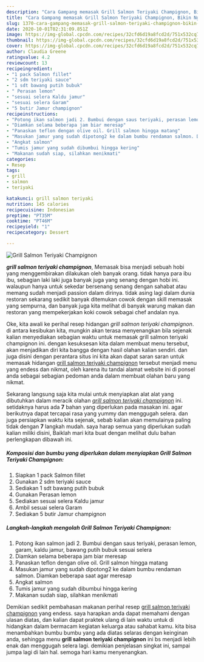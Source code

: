 ```yaml
---
description: "Cara Gampang memasak Grill Salmon Teriyaki Champignon, Bikin Ngiler"
title: "Cara Gampang memasak Grill Salmon Teriyaki Champignon, Bikin Ngiler"
slug: 1370-cara-gampang-memasak-grill-salmon-teriyaki-champignon-bikin-ngiler
date: 2020-10-01T02:31:09.851Z
image: https://img-global.cpcdn.com/recipes/32cfd6d19a8fcd2d/751x532cq70/grill-salmon-teriyaki-champignon-foto-resep-utama.jpg
thumbnail: https://img-global.cpcdn.com/recipes/32cfd6d19a8fcd2d/751x532cq70/grill-salmon-teriyaki-champignon-foto-resep-utama.jpg
cover: https://img-global.cpcdn.com/recipes/32cfd6d19a8fcd2d/751x532cq70/grill-salmon-teriyaki-champignon-foto-resep-utama.jpg
author: Claudia Greene
ratingvalue: 4.2
reviewcount: 13
recipeingredient:
- "1 pack Salmon fillet"
- "2 sdm teriyaki sauce"
- "1 sdt bawang putih bubuk"
- " Perasan lemon"
- "sesuai selera Kaldu jamur"
- "sesuai selera Garam"
- "5 butir Jamur champignon"
recipeinstructions:
- "Potong ikan salmon jadi 2. Bumbui dengan saus teriyaki, perasan lemon, garam, kaldu jamur, bawang putih bubuk sesuai selera"
- "Diamkan selama beberapa jam biar meresap"
- "Panaskan teflon dengan olive oil. Grill salmon hingga matang"
- "Masukan jamur yang sudah dipotong2 ke dalam bumbu rendaman salmon. Diamkan beberapa saat agar meresap"
- "Angkat salmon"
- "Tumis jamur yang sudah dibumbui hingga kering"
- "Makanan sudah siap, silahkan menikmati"
categories:
- Resep
tags:
- grill
- salmon
- teriyaki

katakunci: grill salmon teriyaki 
nutrition: 145 calories
recipecuisine: Indonesian
preptime: "PT35M"
cooktime: "PT46M"
recipeyield: "1"
recipecategory: Dessert

---
```



![Grill Salmon Teriyaki Champignon](https://img-global.cpcdn.com/recipes/32cfd6d19a8fcd2d/751x532cq70/grill-salmon-teriyaki-champignon-foto-resep-utama.jpg)

<b><i>grill salmon teriyaki champignon</i></b>, Memasak bisa menjadi sebuah hobi yang menggembirakan dilakukan oleh banyak orang. tidak hanya para ibu ibu, sebagian laki laki juga banyak juga yang senang dengan hobi ini. walaupun hanya untuk sekedar bersenang senang dengan sahabat atau memang sudah menjadi passion dalam dirinya. tidak asing lagi dalam dunia restoran sekarang sedikit banyak ditemukan cowok dengan skill memasak yang sempurna, dan banyak juga kita melihat di banyak warung makan dan restoran yang mempekerjakan koki cowok sebagai chef andalan nya.

Oke, kita awali ke perihal resep hidangan <i>grill salmon teriyaki champignon</i>. di antara kesibukan kita, mungkin akan terasa menyenangkan bila sejenak kalian menyediakan sebagian waktu untuk memasak grill salmon teriyaki champignon ini. dengan kesuksesan kita dalam membuat menu tersebut, akan menjadikan diri kita bangga dengan hasil olahan kalian sendiri. dan juga disini dengan perantara situs ini kita akan dapat saran saran untuk memasak hidangan <u>grill salmon teriyaki champignon</u> tersebut menjadi menu yang endess dan nikmat, oleh karena itu tandai alamat website ini di ponsel anda sebagai sebagian pedoman anda dalam membuat olahan baru yang nikmat.




Sekarang langsung saja kita mulai untuk menyiapkan alat alat yang dibutuhkan dalam meracik olahan <u><i>grill salmon teriyaki champignon</i></u> ini. setidaknya harus ada <b>7</b> bahan yang diperlukan pada masakan ini. agar berikutnya dapat tercapai rasa yang yummy dan menggugah selera. dan juga persiapkan waktu kita sejenak, sebab kalian akan memulainya paling tidak dengan <b>7</b> langkah mudah. saya harap semua yang diperlukan sudah kalian miliki disini, Baiklah mari kita buat dengan melihat dulu bahan perlengkapan dibawah ini.

<!--inarticleads1-->

##### Komposisi dan bumbu yang diperlukan dalam menyiapkan Grill Salmon Teriyaki Champignon:

1. Siapkan 1 pack Salmon fillet
1. Gunakan 2 sdm teriyaki sauce
1. Sediakan 1 sdt bawang putih bubuk
1. Gunakan  Perasan lemon
1. Sediakan sesuai selera Kaldu jamur
1. Ambil sesuai selera Garam
1. Sediakan 5 butir Jamur champignon




<!--inarticleads2-->

##### Langkah-langkah mengolah Grill Salmon Teriyaki Champignon:

1. Potong ikan salmon jadi 2. Bumbui dengan saus teriyaki, perasan lemon, garam, kaldu jamur, bawang putih bubuk sesuai selera
1. Diamkan selama beberapa jam biar meresap
1. Panaskan teflon dengan olive oil. Grill salmon hingga matang
1. Masukan jamur yang sudah dipotong2 ke dalam bumbu rendaman salmon. Diamkan beberapa saat agar meresap
1. Angkat salmon
1. Tumis jamur yang sudah dibumbui hingga kering
1. Makanan sudah siap, silahkan menikmati




Demikian sedikit pembahasan makanan perihal resep <u>grill salmon teriyaki champignon</u> yang endess. saya harapkan anda dapat memahami dengan ulasan diatas, dan kalian dapat praktek ulang di lain waktu untuk di hidangkan dalam bermacam kegiatan keluarga atau sahabat kamu. kita bisa menambahkan bumbu bumbu yang ada diatas selaras dengan keinginan anda, sehingga menu <b>grill salmon teriyaki champignon</b> ini bs menjadi lebih enak dan menggugah selera lagi. demikian penjelasan singkat ini, sampai jumpa lagi di lain hal. semoga hari kamu menyenangkan.
